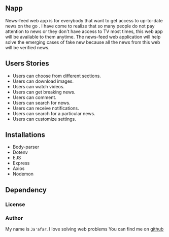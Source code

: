 ## Napp

News-feed web app is for everybody that want to get access to up-to-date news on the go . I have come to realize that so many people do not pay attention to news or they don't have access to TV most times, this web app will be available to them anytime. The news-feed web application will help solve the emerging cases of fake new because all the news from this web will be verified news.

## Users Stories

- Users can choose from different sections.
- Users can download images.
- Users can watch videos.
- Users can get breaking news.
- Users can comment.
- Users can search for news.
- Users can receive notifications.
- Users can search for a particular news.
- Users can customize settings.

## Installations

- Body-parser
- Dotenv
- EJS
- Express
- Axios
- Nodemon

## Dependency

### License

### Author

My name is `Ja'afar`. I love solving web problems
You can find me on [github](https://github.com/AdegokeJaafar)
